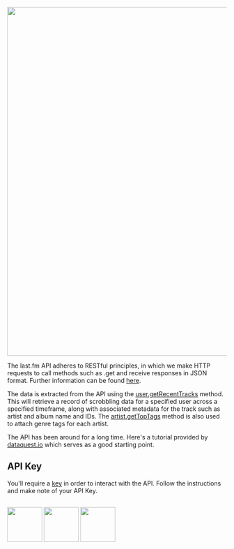 <p align="center">
<picture>
<img src="https://github.com/jackv-murray/lastfm_scrobble_analysis/blob/main/assets/section%203.png" width="800">
</picture>
</p>

The last.fm API adheres to RESTful principles, in which we make HTTP requests to call methods such as .get and receive responses in JSON format. Further information can be found [here](https://www.last.fm/api/intro). 

The data is extracted from the API using the [user.getRecentTracks](https://www.last.fm/api/show/user.getRecentTracks) method. This will retrieve a record of scrobbling data for a specified user across a specified timeframe,
along with associated metadata for the track such as artist and album name and IDs. The [artist.getTopTags](https://www.last.fm/api/show/artist.getTopTags) method is also used to attach genre tags for each artist.

The API has been around for a long time. Here's a tutorial provided by [dataquest.io](https://www.dataquest.io/blog/last-fm-api-python/) which serves as a good starting point. 

## API Key

You'll require a [key](https://www.last.fm/api/account/create) in order to interact with the API. Follow the instructions and make note of your API Key. 

##
[<img src="https://github.com/jackv-murray/lastfm_scrobble_analysis/blob/main/assets/back.png" width="80">](https://github.com/jackv-murray/lastfm_scrobble_analysis/blob/main/reproducibility/infrastructure_deployment.md)
[<img src="https://github.com/jackv-murray/lastfm_scrobble_analysis/blob/main/assets/home.png" width="80">](https://github.com/jackv-murray/lastfm_scrobble_analysis)
[<img src="https://github.com/jackv-murray/lastfm_scrobble_analysis/blob/main/assets/next.png" width="80">](https://github.com/jackv-murray/lastfm_scrobble_analysis)
